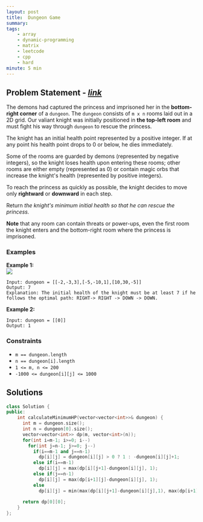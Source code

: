 ```yaml
---
layout: post
title:  Dungeon Game
summary:
tags:
    - array
    - dynamic-programming
    - matrix
    - leetcode
    - cpp
    - hard
minute: 5 min
---
```


## Problem Statement - [*link*](https://leetcode.com/problems/dungeon-game)  

The demons had captured the princess and imprisoned her in the **bottom-right corner** of a `dungeon`. The `dungeon` consists of `m x n` rooms laid out in a 2D grid. Our valiant knight was initially positioned in **the top-left room** and must fight his way through `dungeon` to rescue the princess.

The knight has an initial health point represented by a positive integer. If at any point his health point drops to 0 or below, he dies immediately.

Some of the rooms are guarded by demons (represented by negative integers), so the knight loses health upon entering these rooms; other rooms are either empty (represented as 0) or contain magic orbs that increase the knight's health (represented by positive integers).

To reach the princess as quickly as possible, the knight decides to move only **rightward** or **downward** in each step.

Return *the knight's minimum initial health so that he can rescue the princess.*

**Note** that any room can contain threats or power-ups, even the first room the knight enters and the bottom-right room where the princess is imprisoned.

### Examples

**Example 1:**   
<img src="https://assets.leetcode.com/uploads/2021/03/13/dungeon-grid-1.jpg"> 
```
Input: dungeon = [[-2,-3,3],[-5,-10,1],[10,30,-5]]
Output: 7
Explanation: The initial health of the knight must be at least 7 if he follows the optimal path: RIGHT-> RIGHT -> DOWN -> DOWN.
```

**Example 2:**    
```
Input: dungeon = [[0]]
Output: 1
```

### Constraints
+ `m == dungeon.length`
+ `n == dungeon[i].length`
+ `1 <= m, n <= 200`
+ `-1000 <= dungeon[i][j] <= 1000`

## Solutions

```cpp
class Solution {
public:
    int calculateMinimumHP(vector<vector<int>>& dungeon) {
      int m = dungeon.size();
      int n = dungeon[0].size();
      vector<vector<int>> dp(m, vector<int>(n));
      for(int i=m-1; i>=0; i--)
        for(int j=n-1; j>=0; j--)
          if(i==m-1 and j==n-1)
            dp[i][j] = dungeon[i][j] > 0 ? 1 : -dungeon[i][j]+1;
          else if(i==m-1)
            dp[i][j] = max(dp[i][j+1]-dungeon[i][j], 1);
          else if(j==n-1)
            dp[i][j] = max(dp[i+1][j]-dungeon[i][j], 1);
          else 
            dp[i][j] = min(max(dp[i][j+1]-dungeon[i][j],1), max(dp[i+1][j]-dungeon[i][j], 1) );
      
      return dp[0][0];
    }
};
```

